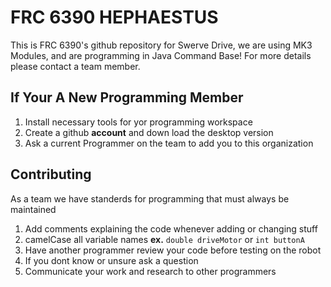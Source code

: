 # FRC 6390 HEPHAESTUS
This is FRC 6390's github repository for Swerve Drive, we are using MK3 Modules, and are programming in Java Command Base!
For more details please contact a team member.

## If Your A New Programming Member
  1. Install necessary tools for yor programming workspace
  2. Create a github **account** and down load the desktop version
  3. Ask a current Programmer on the team to add you to this organization
  
## Contributing
As a team we have standerds for programming that must always be maintained
  1. Add comments explaining the code whenever adding or changing stuff
  2. camelCase all variable names __ex.__ ```double driveMotor``` or ```int buttonA```
  3. Have another programmer review your code before testing on the robot
  4. If you dont know or unsure ask a question
  5. Communicate your work and research to other programmers
